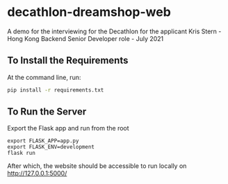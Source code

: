 # decathlon-dreamshop-web
A demo for the interviewing for the Decathlon for the applicant Kris Stern - Hong Kong Backend Senior Developer role - July 2021

## To Install the Requirements
At the command line, run:
```bash
pip install -r requirements.txt
```

## To Run the Server
Export the Flask app and run from the root
```basth
export FLASK_APP=app.py
export FLASK_ENV=development
flask run
```

After which, the website should be accessible to run locally on http://127.0.0.1:5000/
